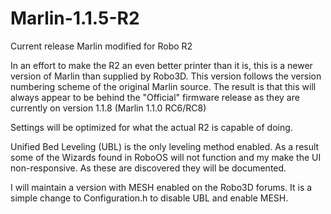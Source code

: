# Marlin-1.1.5-R2
Current release Marlin modified for Robo R2

In an effort to make the R2 an even better printer than it is, this is a newer version of Marlin than supplied by Robo3D. This version follows the version numbering scheme of the original Marlin source. The result is that this will always appear to be behind the "Official" firmware release as they are currently on version 1.1.8 (Marlin 1.1.0 RC6/RC8)

Settings will be optimized for what the actual R2 is capable of doing. 

Unified Bed Leveling (UBL) is the only leveling method enabled. As a result some of the Wizards found in RoboOS will not function and my make the UI non-responsive. As these are discovered they will be documented.

I will maintain a version with MESH enabled on the Robo3D forums. It is a simple change to Configuration.h to disable UBL and enable MESH.
